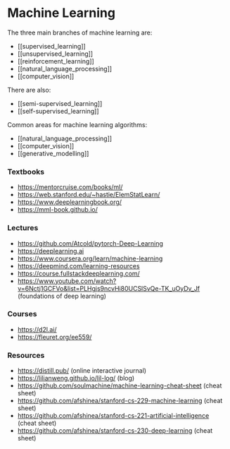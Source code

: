 # Machine Learning

The three main branches of machine learning are:

- [[supervised_learning]]
- [[unsupervised_learning]]
- [[reinforcement_learning]]
- [[natural_language_processing]]
- [[computer_vision]]

There are also:

- [[semi-supervised_learning]]
- [[self-supervised_learning]]

Common areas for machine learning algorithms:

- [[natural_language_processing]]
- [[computer_vision]]
- [[generative_modelling]]

### Textbooks

- https://mentorcruise.com/books/ml/
- https://web.stanford.edu/~hastie/ElemStatLearn/
- https://www.deeplearningbook.org/
- https://mml-book.github.io/

### Lectures

- https://github.com/Atcold/pytorch-Deep-Learning
- https://deeplearning.ai
- https://www.coursera.org/learn/machine-learning
- https://deepmind.com/learning-resources
- https://course.fullstackdeeplearning.com/
- https://www.youtube.com/watch?v=6Nctj1GCFVo&list=PLHgjs9ncvHi80UCSlSvQe-TK_uOyDv_Jf (foundations of deep learning)

### Courses

- https://d2l.ai/
- https://fleuret.org/ee559/

### Resources

- https://distill.pub/ (online interactive journal)
- https://lilianweng.github.io/lil-log/ (blog)
- https://github.com/soulmachine/machine-learning-cheat-sheet (cheat sheet)
- https://github.com/afshinea/stanford-cs-229-machine-learning (cheat sheet)
- https://github.com/afshinea/stanford-cs-221-artificial-intelligence (cheat sheet)
- https://github.com/afshinea/stanford-cs-230-deep-learning (cheat sheet)
